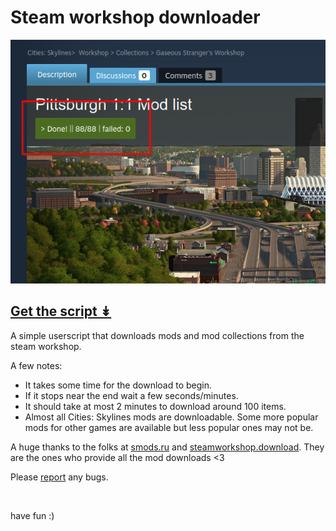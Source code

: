 # Steam workshop downloader

![screenshot](steamdownloader.png)

## [Get the script ↡](https://greasyfork.org/en/scripts/458567-steam-collection-downloader)

A simple userscript that downloads mods and mod collections from the steam workshop.

A few notes:

-   It takes some time for the download to begin.
-   If it stops near the end wait a few seconds/minutes.
-   It should take at most 2 minutes to download around 100 items.
-   Almost all Cities: Skylines mods are downloadable. Some more popular mods for other games are available but less popular ones may not be.

A huge thanks to the folks at [smods.ru](https://smods.ru/) and [steamworkshop.download](http://steamworkshop.download/). They are the ones who provide all the mod downloads <3

Please [report](https://github.com/cappig/steam-workshop-downloader/issues) any bugs.

<br>

have fun :)

